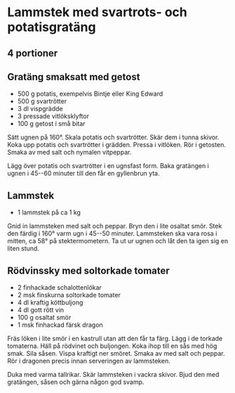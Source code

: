 # Lammstek med svartrots- och potatisgratäng

## 4 portioner

## Gratäng smaksatt med getost

-   500 g potatis, exempelvis Bintje eller King Edward
-   500 g svartrötter
-   3 dl vispgrädde
-   3 pressade vitlöksklyftor
-   100 g getost i små bitar

Sätt ugnen på 160°. Skala potatis och svartrötter. Skär dem i tunna
skivor. Koka upp potatis och svartrötter i grädden. Pressa i vitlöken.
Rör i getosten. Smaka av med salt och nymalen vitpeppar.

Lägg över potatis och svartrötter i en ugnsfast form. Baka gratängen i
ugnen i 45--60 minuter till den får en gyllenbrun yta.

## Lammstek

-   1 lammstek på ca 1 kg

Gnid in lammsteken med salt och peppar. Bryn den i lite osaltat smör.
Stek den färdig i 160° varm ugn i 45--50 minuter. Lammsteken ska vara
rosa i mitten, ca 58° på stektermometern. Ta ut ur ugnen och låt den ta
igen sig en liten stund.

## Rödvinssky med soltorkade tomater

-   2 finhackade schalottenlökar
-   2 msk finskurna soltorkade tomater
-   4 dl kraftig köttbuljong
-   4 dl gott rött vin
-   100 g osaltat smör
-   1 msk finhackad färsk dragon

Fräs löken i lite smör i en kastrull utan att den får ta färg. Lägg i de
torkade tomaterna. Häll på rödvinet och buljongen. Koka ihop till en sås
med hög smak. Sila såsen. Vispa kraftigt ner smöret. Smaka av med salt
och peppar. Rör i dragonen precis innan serveringen av lammsteken.

Duka med varma tallrikar. Skär lammsteken i vackra skivor. Bjud den med
gratängen, såsen och gärna någon god svamp.
